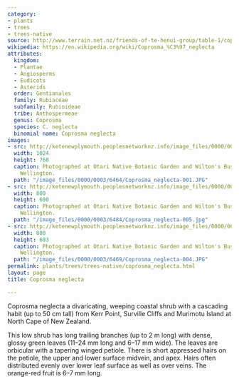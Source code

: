 ```yaml
---
category:
- plants
- trees
- trees-native
source: http://www.terrain.net.nz/friends-of-te-henui-group/table-1/coprosma-neglecta.html
wikipedia: https://en.wikipedia.org/wiki/Coprosma_%C3%97_neglecta
attributes:
  kingdom:
  - Plantae
  - Angiosperms
  - Eudicots
  - Asterids
  order: Gentianales
  family: Rubiaceae
  subfamily: Rubioideae
  tribe: Anthospermeae
  genus: Coprosma
  species: C. neglecta
  binomial name: Coprosma neglecta
images:
- src: http://ketenewplymouth.peoplesnetworknz.info/image_files/0000/0003/6464/Coprosma_neglecta-001.JPG
  width: 1024
  height: 768
  caption: Photographed at Otari Native Botanic Garden and Wilton's Bush Reserve.
    Wellington.
  path: "/image_files/0000/0003/6464/Coprosma_neglecta-001.JPG"
- src: http://ketenewplymouth.peoplesnetworknz.info/image_files/0000/0003/6484/Coprosma_neglecta-005.jpg
  width: 800
  height: 600
  caption: Photographed at Otari Native Botanic Garden and Wilton's Bush Reserve.
    Wellington.
  path: "/image_files/0000/0003/6484/Coprosma_neglecta-005.jpg"
- src: http://ketenewplymouth.peoplesnetworknz.info/image_files/0000/0003/6469/Coprosma_neglecta-004.JPG
  width: 800
  height: 603
  caption: Photographed at Otari Native Botanic Garden and Wilton's Bush Reserve.
    Wellington.
  path: "/image_files/0000/0003/6469/Coprosma_neglecta-004.JPG"
permalink: plants/trees/trees-native/coprosma_neglecta.html
layout: page
title: Coprosma neglecta

---
```

Coprosma neglecta a divaricating, weeping coastal shrub with a cascading habit (up to 50 cm tall) from Kerr Point, Surville Cliffs and Murimotu Island at North Cape of New Zealand.

This low shrub has long trailing branches (up to 2 m long) with dense, glossy green leaves (11–24 mm long and 6–17 mm wide). The leaves are orbicular with a tapering winged petiole. There is short appressed hairs on the petiole, the upper and lower surface midvein, and apex. Hairs often distributed evenly over lower leaf surface as well as over veins. The orange-red fruit is 6–7 mm long.
